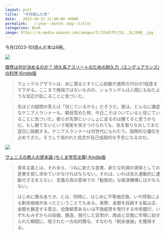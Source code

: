 ```yaml
---
layout: post
title:  "今月読んだ本"
date:   2023-10-31 21:00:00 +0900
permalink:   /:year-:month-:day-:title/
categories: Book
image: https://m.media-amazon.com/images/I/71hdS7Pj7XL._SL1500_.jpg
---
```

今月(2023-10)読んだ本は6冊。  

<p><a href="https://www.amazon.co.jp/%E9%99%90%E7%95%8C%E3%81%AF%E4%BD%95%E3%81%8C%E6%B1%BA%E3%82%81%E3%82%8B%E3%81%AE%E3%81%8B%EF%BC%9F-%E6%8C%81%E4%B9%85%E7%B3%BB%E3%82%A2%E3%82%B9%E3%83%AA%E3%83%BC%E3%83%88%E3%81%AE%E3%81%9F%E3%82%81%E3%81%AE%E8%80%90%E4%B9%85%E5%8A%9B%EF%BC%88%E3%82%A8%E3%83%B3%E3%83%87%E3%83%A5%E3%82%A2%E3%83%A9%E3%83%B3%E3%82%B9%EF%BC%89%E3%81%AE%E7%A7%91%E5%AD%A6-%E3%82%A2%E3%83%AC%E3%83%83%E3%82%AF%E3%82%B9%E3%83%BB%E3%83%8F%E3%83%83%E3%83%81%E3%83%B3%E3%82%BD%E3%83%B3-ebook/dp/B07XKWYPBL?_encoding=UTF8&qid=&sr=&linkCode=li2&tag=peipeipe-22&linkId=d49682bbf3c626db3c4d6d378f7d6d3d&language=ja_JP&ref_=as_li_ss_il" target="_blank" rel="nofollow"><img border="0" src="//ws-fe.amazon-adsystem.com/widgets/q?_encoding=UTF8&ASIN=B07XKWYPBL&Format= _SL250_&ID=AsinImage&MarketPlace=JP&ServiceVersion=20070822&WS=1&tag=peipeipe-22&language=ja_JP" ></a><img src="https://ir-jp.amazon-adsystem.com/e/ir?t=peipeipe-22&language=ja_JP&l=li2&o=9&a=B07XKWYPBL" width="1" height="1" border="0" alt="" style="border:none !important; margin:0px !important;" /></p> <p><a href="https://www.amazon.co.jp/%E9%99%90%E7%95%8C%E3%81%AF%E4%BD%95%E3%81%8C%E6%B1%BA%E3%82%81%E3%82%8B%E3%81%AE%E3%81%8B%EF%BC%9F-%E6%8C%81%E4%B9%85%E7%B3%BB%E3%82%A2%E3%82%B9%E3%83%AA%E3%83%BC%E3%83%88%E3%81%AE%E3%81%9F%E3%82%81%E3%81%AE%E8%80%90%E4%B9%85%E5%8A%9B%EF%BC%88%E3%82%A8%E3%83%B3%E3%83%87%E3%83%A5%E3%82%A2%E3%83%A9%E3%83%B3%E3%82%B9%EF%BC%89%E3%81%AE%E7%A7%91%E5%AD%A6-%E3%82%A2%E3%83%AC%E3%83%83%E3%82%AF%E3%82%B9%E3%83%BB%E3%83%8F%E3%83%83%E3%83%81%E3%83%B3%E3%82%BD%E3%83%B3-ebook/dp/B07XKWYPBL?_encoding=UTF8&qid=&sr=&linkCode=li2&tag=peipeipe-22&linkId=d49682bbf3c626db3c4d6d378f7d6d3d&language=ja_JP&ref_=as_li_ss_il" target="_blank" rel="nofollow">限界は何が決めるのか？ 持久系アスリートのための耐久力（エンデュアランス）の科学 Kindle版</a></p>
  
> ウェッデルアザラシは、水に潜るとすぐに心拍数が通常の10分の1程度まで下がる。ここまで極端ではないものの、ショランデルは人間にも似たような反応が起こることに気づいた。

> 先ほどの疑問の答えは「信じているから」だそうだ。彼は、どんなに謙虚なケニア人ランナーも、朝目覚めた時、今日こそはついていると信じていることに気づいた。彼らが先頭といっしょに走るのは勝てると思うからだ。もし勝てないという現実を突きつけられても、気を取りなおしてまた翌日に挑戦する。ケニア人ランナーは何世代にもわたり、国際的な優位を占めてきた。そうして培われた信念が自己成就的な予言になるのだ。


<p><a href="https://www.amazon.co.jp/dp/B00ETNHZJS?th=1&psc=1&linkCode=li2&tag=peipeipe-22&linkId=c0cb45638c3098545b45314778ea8474&language=ja_JP&ref_=as_li_ss_il" target="_blank" rel="nofollow"><img border="0" src="//ws-fe.amazon-adsystem.com/widgets/q?_encoding=UTF8&ASIN=B00ETNHZJS&Format= _SL250_&ID=AsinImage&MarketPlace=JP&ServiceVersion=20070822&WS=1&tag=peipeipe-22&language=ja_JP" ></a><img src="https://ir-jp.amazon-adsystem.com/e/ir?t=peipeipe-22&language=ja_JP&l=li2&o=9&a=B00ETNHZJS" width="1" height="1" border="0" alt="" style="border:none !important; margin:0px !important;" /></p> <p><a href="https://www.amazon.co.jp/dp/B00ETNHZJS?th=1&psc=1&linkCode=li2&tag=peipeipe-22&linkId=c0cb45638c3098545b45314778ea8474&language=ja_JP&ref_=as_li_ss_il" target="_blank" rel="nofollow">ヴェニスの商人の資本論 (ちくま学芸文庫) Kindle版</a></p>

> 資本主義とは、それゆえ、つねに新たな差異、新たな利潤の源泉としての差異を探し求めていかなければならない。それは、いわば永久運動的に運動せざるをえない、言葉の真の意味での「動態的」な経済機構にほかならない。

> はじめに贈与ありき、とは、同時に、はじめに不等価交換、いや搾取による剰余価値があったということでもある。実際、金銀を採掘する鉱山主、金銀を鋳造する君主、兌換紙幣あるいは不換紙幣を発行する中央銀行、いずれもみずからの採掘、鋳造、発行した貨幣が、商品と交換に市場に投ぜられた瞬間に、隠された一方向的贈与、すなわち「剰余価値」を獲得する。

